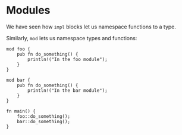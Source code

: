 # Modules

We have seen how `impl` blocks let us namespace functions to a type.

Similarly, `mod` lets us namespace types and functions:

```rust,editable
mod foo {
    pub fn do_something() {
        println!("In the foo module");
    }
}

mod bar {
    pub fn do_something() {
        println!("In the bar module");
    }
}

fn main() {
    foo::do_something();
    bar::do_something();
}
```
